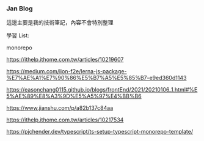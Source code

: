 ### Jan Blog

這邊主要是我的技術筆記，內容不會特別整理

學習 List:

monorepo

https://ithelp.ithome.com.tw/articles/10219607

https://medium.com/lion-f2e/lerna-js-package-%E7%AE%A1%E7%90%86%E5%B7%A5%E5%85%B7-e9ed360d1143

https://easonchang0115.github.io/blogs/frontEnd/2021/20210106_1.html#%E5%AE%89%E8%A3%9D%E5%A5%97%E4%BB%B6

https://www.jianshu.com/p/a82b137c84aa

https://ithelp.ithome.com.tw/articles/10217534

https://pjchender.dev/typescript/ts-setup-typescript-monorepo-template/
